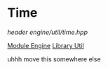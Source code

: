 # Time
*header*
*engine/util/time.hpp*

[Module Engine](../engine.md)
[Library Util](util.md)

uhhh move this somewhere else